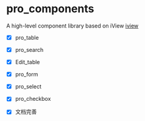 # pro_components
A high-level component library based on iView
[iview](https://www.iviewui.com/)

- [x] pro_table

- [x] pro_search
  
- [x] Edit_table

- [x] pro_form

- [x] pro_select

- [x] pro_checkbox

- [x] 文档完善
